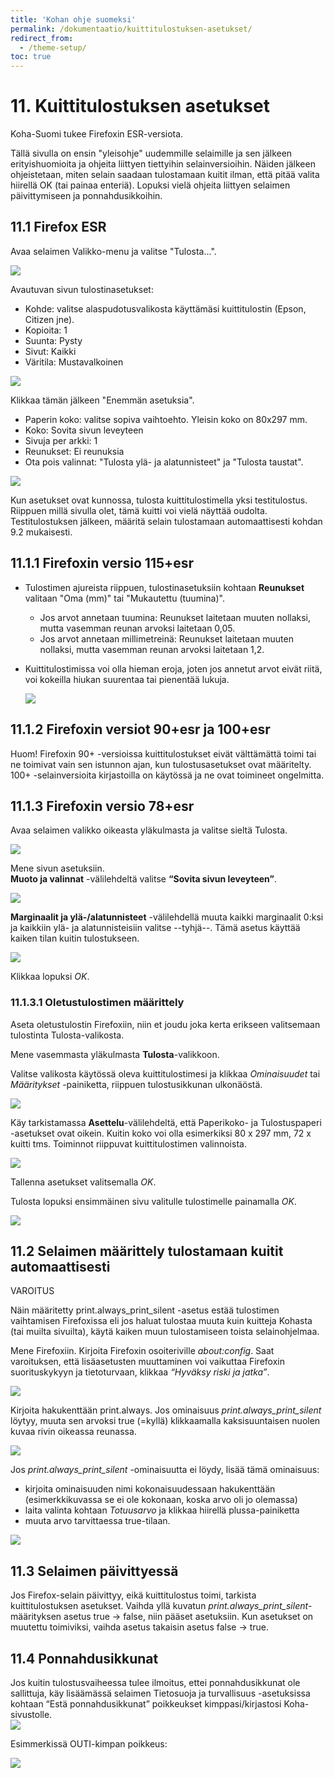 ```yaml
---
title: 'Kohan ohje suomeksi'
permalink: /dokumentaatio/kuittitulostuksen-asetukset/
redirect_from:
  - /theme-setup/
toc: true
---
```


# 11. Kuittitulostuksen asetukset

Koha-Suomi tukee Firefoxin ESR-versiota.

Tällä sivulla on ensin "yleisohje" uudemmille selaimille ja sen jälkeen erityishuomioita ja ohjeita liittyen tiettyihin selainversioihin. Näiden jälkeen ohjeistetaan, miten selain saadaan tulostamaan kuitit ilman, että pitää valita hiirellä OK (tai painaa enteriä). Lopuksi vielä ohjeita liittyen selaimen päivittymiseen ja ponnahdusikkoihin.

## 11.1 Firefox ESR

Avaa selaimen Valikko-menu ja valitse "Tulosta...".

![](/assets/files/docs/Kuittitulostuksen_asetukset/valikko.PNG)

Avautuvan sivun tulostinasetukset:
- Kohde: valitse alaspudotusvalikosta käyttämäsi kuittitulostin (Epson, Citizen jne).
- Kopioita: 1
- Suunta: Pysty
- Sivut: Kaikki
- Väritila: Mustavalkoinen

![](/assets/files/docs/Kuittitulostuksen_asetukset/Tulosta_asetukset1.PNG)

Klikkaa tämän jälkeen "Enemmän asetuksia".
- Paperin koko: valitse sopiva vaihtoehto. Yleisin koko on 80x297 mm.
- Koko: Sovita sivun leveyteen
- Sivuja per arkki: 1
- Reunukset: Ei reunuksia
- Ota pois valinnat: "Tulosta ylä- ja alatunnisteet" ja "Tulosta taustat".

![](/assets/files/docs/Kuittitulostuksen_asetukset/Tulosta_asetukset2.PNG)

Kun asetukset ovat kunnossa, tulosta kuittitulostimella yksi testitulostus. 
Riippuen millä sivulla olet, tämä kuitti voi vielä näyttää oudolta. 
Testitulostuksen jälkeen, määritä selain tulostamaan automaattisesti kohdan 9.2 mukaisesti.

## 11.1.1 Firefoxin versio 115+esr

- Tulostimen ajureista riippuen, tulostinasetuksiin kohtaan **Reunukset** valitaan "Oma (mm)" tai "Mukautettu (tuumina)".
  - Jos arvot annetaan tuumina: Reunukset laitetaan muuten nollaksi, mutta vasemman reunan arvoksi laitetaan 0,05.
  - Jos arvot annetaan millimetreinä: Reunukset laitetaan muuten nollaksi, mutta vasemman reunan arvoksi laitetaan 1,2.
- Kuittitulostimissa voi olla hieman eroja, joten jos annetut arvot eivät riitä, voi kokeilla hiukan suurentaa tai pienentää lukuja.

  ![](/assets/files/docs/Kuittitulostuksen_asetukset/tulostinasetukset.PNG)

## 11.1.2 Firefoxin versiot 90+esr ja 100+esr

Huom! Firefoxin 90+ -versioissa kuittitulostukset eivät välttämättä toimi tai ne toimivat vain sen istunnon ajan, kun tulostusasetukset ovat määritelty. 
100+ -selainversioita kirjastoilla on käytössä ja ne ovat toimineet ongelmitta.

## 11.1.3 Firefoxin versio 78+esr

Avaa selaimen valikko oikeasta yläkulmasta ja valitse sieltä Tulosta.

![](/assets/files/docs/Kuittitulostuksen_asetukset/printer1.png)

Mene sivun asetuksiin.  
**Muoto ja valinnat** -välilehdeltä valitse **“Sovita sivun leveyteen”**.

![](/assets/files/docs/Kuittitulostuksen_asetukset/tulostin2.png)

**Marginaalit ja ylä-/alatunnisteet** -välilehdellä muuta kaikki marginaalit
0:ksi ja kaikkiin ylä- ja alatunnisteisiin valitse --tyhjä--. Tämä asetus
käyttää kaiken tilan kuitin tulostukseen.

![](/assets/files/docs/Kuittitulostuksen_asetukset/tulostin3.png)

Klikkaa lopuksi _OK_.

### 11.1.3.1 Oletustulostimen määrittely

Aseta oletustulostin Firefoxiin, niin et joudu joka kerta erikseen valitsemaan
tulostinta Tulosta-valikosta.

Mene vasemmasta yläkulmasta **Tulosta**-valikkoon.

Valitse valikosta käytössä oleva kuittitulostimesi ja klikkaa
_Ominaisuudet_ tai _Määritykset_ -painiketta, riippuen tulostusikkunan
ulkonäöstä.

![](/assets/files/docs/Kuittitulostuksen_asetukset/printer3.png)

Käy tarkistamassa **Asettelu**-välilehdeltä, että Paperikoko- ja
Tulostuspaperi -asetukset ovat oikein. Kuitin koko voi olla esimerkiksi 80 x 297 mm, 
72 x kuitti tms. Toiminnot riippuvat kuittitulostimen valinnoista.

![](/assets/files/docs/Kuittitulostuksen_asetukset/printer2.png)

Tallenna asetukset valitsemalla _OK_.

Tulosta lopuksi ensimmäinen sivu valitulle tulostimelle painamalla _OK_.

![](/assets/files/docs/Kuittitulostuksen_asetukset/printer4.png)


## 11.2 Selaimen määrittely tulostamaan kuitit automaattisesti

VAROITUS

Näin määritetty print.always_print_silent -asetus estää tulostimen vaihtamisen Firefoxissa eli jos haluat tulostaa muuta kuin kuitteja Kohasta (tai muilta sivuilta), käytä kaiken muun tulostamiseen toista selainohjelmaa.

Mene Firefoxiin. Kirjoita Firefoxin osoiteriville _about:config_. Saat varoituksen, että lisäasetusten muuttaminen voi vaikuttaa Firefoxin suorituskykyyn ja tietoturvaan, klikkaa _“Hyväksy riski ja jatka”_.

![](/assets/files/docs/Kuittitulostuksen_asetukset/printer5.png)

Kirjoita hakukenttään print.always. Jos ominaisuus _print.always_print_silent_ löytyy, muuta sen arvoksi true (=kyllä) klikkaamalla kaksisuuntaisen nuolen kuvaa rivin oikeassa reunassa.

![](/assets/files/docs/Kuittitulostuksen_asetukset/printer6.png)

Jos _print.always_print_silent_ -ominaisuutta ei löydy, lisää tämä ominaisuus:

- kirjoita ominaisuuden nimi kokonaisuudessaan hakukenttään (esimerkkikuvassa se ei ole kokonaan, koska arvo oli jo olemassa)
- laita valinta kohtaan _Totuusarvo_ ja klikkaa hiirellä plussa-painiketta
- muuta arvo tarvittaessa true-tilaan.

![](/assets/files/docs/Kuittitulostuksen_asetukset/tulostin8.png)



## 11.3 Selaimen päivittyessä

Jos Firefox-selain päivittyy, eikä kuittitulostus toimi, tarkista
kuittitulostuksen asetukset. Vaihda yllä kuvatun
_print.always_print_silent_-määrityksen asetus true -> false, niin pääset asetuksiin. Kun asetukset on muutettu toimiviksi, vaihda asetus takaisin asetus false -> true.


## 11.4 Ponnahdusikkunat

Jos kuitin tulostusvaiheessa tulee ilmoitus, ettei ponnahdusikkunat ole
sallittuja, käy lisäämässä selaimen Tietosuoja ja turvallisuus
-asetuksissa kohtaan “Estä ponnahdusikkunat” poikkeukset
kimppasi/kirjastosi Koha-sivustolle.  
![](/assets/files/docs/Kuittitulostuksen_asetukset/ponnahdusikkuna.PNG)

Esimmerkissä OUTI-kimpan poikkeus:

![](/assets/files/docs/Kuittitulostuksen_asetukset/sallitut_sivustot2.PNG)

